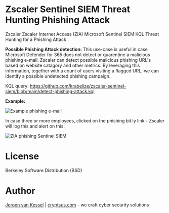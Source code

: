 # Zscaler Sentinel SIEM Threat Hunting Phishing Attack
Zscaler Zscaler Internet Access (ZIA) Microsoft Sentinel SIEM KQL Threat Hunting for a Phishing Attack

**Possible Phishing Attack detection:**
This use-case is useful in case Microsoft Defender for 365 does not detect or quarentine a malicious phishing e-mail. Zscaler can detect possible malicious phishing URL's based on website catagory and other metrics. By leveraging this information, together with a count of users visiting a flagged URL, we can identify a possible undetected phishing campaign. 

KQL query: https://github.com/krabelize/zscaler-sentinel-siem/blob/main/detect-phishing-attack.kql

**Example:**

![Example phishing e-mail](https://github.com/krabelize/zscaler-sentinel-siem/blob/main/phishing-mail.png)

In case three or more employees, clicked on the phishing bit.ly link - Zscaler will log this and alert on this:

![ZIA phishing Sentinel SIEM](https://github.com/krabelize/zscaler-sentinel-siem/blob/main/zscaler-phishing-siem.jpeg)

# License
Berkeley Software Distribution (BSD)

# Author
[Jeroen van Kessel](https://twitter.com/jeroenvkessel) | [cryptsus.com](https://cryptsus.com) - we craft cyber security solutions

